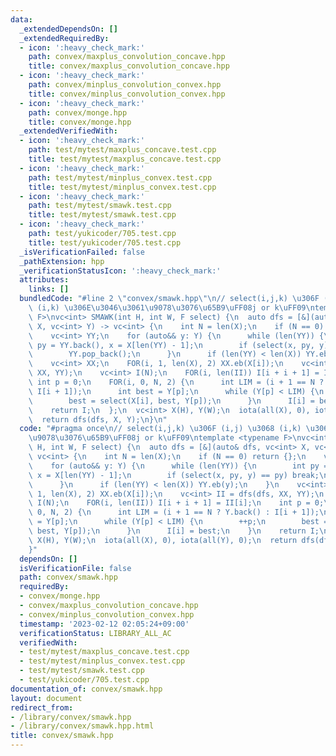 ```yaml
---
data:
  _extendedDependsOn: []
  _extendedRequiredBy:
  - icon: ':heavy_check_mark:'
    path: convex/maxplus_convolution_concave.hpp
    title: convex/maxplus_convolution_concave.hpp
  - icon: ':heavy_check_mark:'
    path: convex/minplus_convolution_convex.hpp
    title: convex/minplus_convolution_convex.hpp
  - icon: ':heavy_check_mark:'
    path: convex/monge.hpp
    title: convex/monge.hpp
  _extendedVerifiedWith:
  - icon: ':heavy_check_mark:'
    path: test/mytest/maxplus_concave.test.cpp
    title: test/mytest/maxplus_concave.test.cpp
  - icon: ':heavy_check_mark:'
    path: test/mytest/minplus_convex.test.cpp
    title: test/mytest/minplus_convex.test.cpp
  - icon: ':heavy_check_mark:'
    path: test/mytest/smawk.test.cpp
    title: test/mytest/smawk.test.cpp
  - icon: ':heavy_check_mark:'
    path: test/yukicoder/705.test.cpp
    title: test/yukicoder/705.test.cpp
  _isVerificationFailed: false
  _pathExtension: hpp
  _verificationStatusIcon: ':heavy_check_mark:'
  attributes:
    links: []
  bundledCode: "#line 2 \"convex/smawk.hpp\"\n// select(i,j,k) \u306F (i,j) \u3068\
    \ (i,k) \u306E\u3046\u3061\u9078\u3076\u65B9\uFF08j or k\uFF09\ntemplate <typename\
    \ F>\nvc<int> SMAWK(int H, int W, F select) {\n  auto dfs = [&](auto& dfs, vc<int>\
    \ X, vc<int> Y) -> vc<int> {\n    int N = len(X);\n    if (N == 0) return {};\n\
    \    vc<int> YY;\n    for (auto&& y: Y) {\n      while (len(YY)) {\n        int\
    \ py = YY.back(), x = X[len(YY) - 1];\n        if (select(x, py, y) == py) break;\n\
    \        YY.pop_back();\n      }\n      if (len(YY) < len(X)) YY.eb(y);\n    }\n\
    \    vc<int> XX;\n    FOR(i, 1, len(X), 2) XX.eb(X[i]);\n    vc<int> II = dfs(dfs,\
    \ XX, YY);\n    vc<int> I(N);\n    FOR(i, len(II)) I[i + i + 1] = II[i];\n   \
    \ int p = 0;\n    FOR(i, 0, N, 2) {\n      int LIM = (i + 1 == N ? Y.back() :\
    \ I[i + 1]);\n      int best = Y[p];\n      while (Y[p] < LIM) {\n        ++p;\n\
    \        best = select(X[i], best, Y[p]);\n      }\n      I[i] = best;\n    }\n\
    \    return I;\n  };\n  vc<int> X(H), Y(W);\n  iota(all(X), 0), iota(all(Y), 0);\n\
    \  return dfs(dfs, X, Y);\n}\n"
  code: "#pragma once\n// select(i,j,k) \u306F (i,j) \u3068 (i,k) \u306E\u3046\u3061\
    \u9078\u3076\u65B9\uFF08j or k\uFF09\ntemplate <typename F>\nvc<int> SMAWK(int\
    \ H, int W, F select) {\n  auto dfs = [&](auto& dfs, vc<int> X, vc<int> Y) ->\
    \ vc<int> {\n    int N = len(X);\n    if (N == 0) return {};\n    vc<int> YY;\n\
    \    for (auto&& y: Y) {\n      while (len(YY)) {\n        int py = YY.back(),\
    \ x = X[len(YY) - 1];\n        if (select(x, py, y) == py) break;\n        YY.pop_back();\n\
    \      }\n      if (len(YY) < len(X)) YY.eb(y);\n    }\n    vc<int> XX;\n    FOR(i,\
    \ 1, len(X), 2) XX.eb(X[i]);\n    vc<int> II = dfs(dfs, XX, YY);\n    vc<int>\
    \ I(N);\n    FOR(i, len(II)) I[i + i + 1] = II[i];\n    int p = 0;\n    FOR(i,\
    \ 0, N, 2) {\n      int LIM = (i + 1 == N ? Y.back() : I[i + 1]);\n      int best\
    \ = Y[p];\n      while (Y[p] < LIM) {\n        ++p;\n        best = select(X[i],\
    \ best, Y[p]);\n      }\n      I[i] = best;\n    }\n    return I;\n  };\n  vc<int>\
    \ X(H), Y(W);\n  iota(all(X), 0), iota(all(Y), 0);\n  return dfs(dfs, X, Y);\n\
    }"
  dependsOn: []
  isVerificationFile: false
  path: convex/smawk.hpp
  requiredBy:
  - convex/monge.hpp
  - convex/maxplus_convolution_concave.hpp
  - convex/minplus_convolution_convex.hpp
  timestamp: '2023-02-12 02:05:24+09:00'
  verificationStatus: LIBRARY_ALL_AC
  verifiedWith:
  - test/mytest/maxplus_concave.test.cpp
  - test/mytest/minplus_convex.test.cpp
  - test/mytest/smawk.test.cpp
  - test/yukicoder/705.test.cpp
documentation_of: convex/smawk.hpp
layout: document
redirect_from:
- /library/convex/smawk.hpp
- /library/convex/smawk.hpp.html
title: convex/smawk.hpp
---
```

